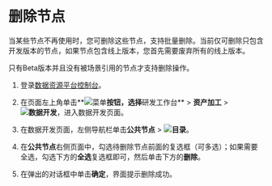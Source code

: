 # 删除节点

当某些节点不再使用时，您可删除这些节点，支持批量删除。当前仅可删除只包含开发版本的节点，如果节点包含线上版本，您首先需要废弃所有的线上版本。

只有Beta版本并且没有被场景引用的节点才支持删除操作。

1.  登录[数据资源平台控制台](https://dataq.console.aliyun.com)。

2.  在页面左上角单击**![菜单](https://static-aliyun-doc.oss-accelerate.aliyuncs.com/assets/img/zh-CN/6504337061/p188771.png)**按钮，选择**研发工作台** \> **资产加工** \> **![数据开发](https://static-aliyun-doc.oss-accelerate.aliyuncs.com/assets/img/zh-CN/2524223261/p282097.png)**，进入数据开发页面。

3.  在数据开发页面，左侧导航栏单击**公共节点** \> **![目录](https://static-aliyun-doc.oss-accelerate.aliyuncs.com/assets/img/zh-CN/6288133261/p282450.png)**。

4.  在**公共节点**右侧页面中，勾选待删除节点前面的复选框（可多选）；如果需要全选，勾选下方的**全选**复选框即可，然后单击下方的**删除**。

5.  在弹出的对话框中单击**确定**，界面提示删除成功。


